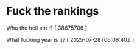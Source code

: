 # Fuck the rankings

Who the hell am I?
{ 38675706 }

What fucking year is it?
[ 2025-07-28T06:06:40Z ]

